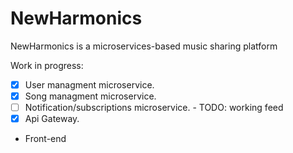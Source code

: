 # NewHarmonics
NewHarmonics is a microservices-based music sharing platform

Work in progress:
- [x] User managment microservice.
- [x] Song managment microservice.
- [ ] Notification/subscriptions microservice. - TODO: working feed
- [x] Api Gateway.
- Front-end
